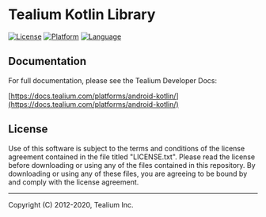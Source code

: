 # Tealium Kotlin Library

[![License](https://img.shields.io/badge/license-Proprietary-blue.svg?style=flat
            )](https://github.com/Tealium/tealium-kotlin/blob/master/LICENSE.txt)
[![Platform](https://img.shields.io/badge/Platform-Android-lightgrey.svg?style=flat
             )](https://developer.android.com/guide/index.html)
[![Language](https://img.shields.io/badge/Language-Kotlin-orange.svg?style=flat
             )](https://developer.android.com/reference/packages.html)


## Documentation
For full documentation, please see the Tealium Developer Docs:

[https://docs.tealium.com/platforms/android-kotlin/](https://docs.tealium.com/platforms/android-kotlin/)

## License

Use of this software is subject to the terms and conditions of the license agreement contained in the file titled "LICENSE.txt".  Please read the license before downloading or using any of the files contained in this repository. By downloading or using any of these files, you are agreeing to be bound by and comply with the license agreement.


---
Copyright (C) 2012-2020, Tealium Inc.

